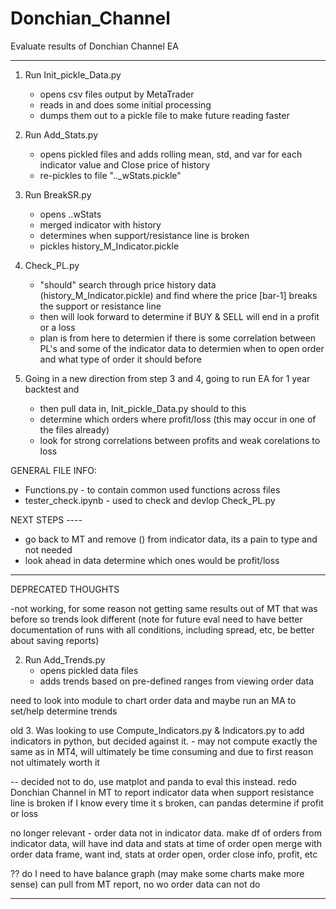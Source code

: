# Donchian_Channel
Evaluate results of Donchian Channel EA

---------------------------------------------------------------------------------------------------------------------

1. Run Init_pickle_Data.py
    - opens csv files output by MetaTrader
    - reads in and does some initial processing
    - dumps them out to a pickle file to make future reading faster

2. Run Add_Stats.py
    - opens pickled files and adds rolling mean, std, and var for each indicator value and Close price of history
    - re-pickles to file ".._wStats.pickle"

3. Run BreakSR.py
    - opens ..wStats
    - merged indicator with history
    - determines when support/resistance line is broken
    - pickles history_M_Indicator.pickle

4. Check_PL.py
	- "should" search through price history data (history_M_Indicator.pickle) and find where the price [bar-1] breaks the support or resistance line
	- then will look forward to determine if BUY & SELL will end in a profit or a loss
	- plan is from here to determien if there is some correlation between PL's and some of the indicator data to determien when to open order and what type of order it should before

5.  Going in a new direction from step 3 and 4, going to run EA for 1 year backtest and 
	- then pull data in, Init_pickle_Data.py should to this
	- determine which orders where profit/loss (this may occur in one of the files already)
	- look for strong correlations between profits and weak corelations to loss

GENERAL FILE INFO:
- Functions.py - to contain common used functions across files
- tester_check.ipynb - used to check and devlop Check_PL.py

NEXT STEPS ----
- go back to MT and remove () from indicator data, its a pain to type and not needed
- look ahead in data determine which ones would be profit/loss

---------------------------------------------------------------------------------------------------------------------
DEPRECATED THOUGHTS

-not working, for some reason not getting same results out of MT that was before so trends look different (note for future eval need to have better documentation of runs with all conditions, including spread, etc, be better about saving reports)

2.  Run Add_Trends.py
    - opens pickled data files
    - adds trends based on pre-defined ranges from viewing order data

need to look into module to chart order data and maybe run an MA to set/help determine trends

old 3. Was looking to use Compute_Indicators.py & Indicators.py to add indicators in python, but decided against it.  - may not compute exactly the same as in MT4, will ultimately be time consuming and due to first reason not ultimately worth it

-- decided not to do, use matplot and panda to eval this instead.  redo Donchian Channel in MT to report indicator data when support resistance line is broken if I know every time it s broken, can pandas determine if profit or loss


no longer relevant - order data not in indicator data.  make df of orders from indicator data, will have ind data and stats at time of order open merge with order data frame, want ind, stats at order open, order close info, profit, etc

?? do I need to have balance graph (may make some charts make more sense) can pull from MT report, no wo order data
can not do

---------------------------------------------------------------------------------------------------------------------